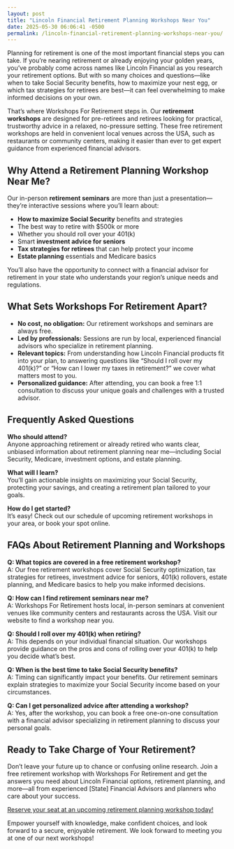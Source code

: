 ```yaml
---
layout: post
title: "Lincoln Financial Retirement Planning Workshops Near You"
date: 2025-05-30 06:06:41 -0500
permalink: /lincoln-financial-retirement-planning-workshops-near-you/
---
```

Planning for retirement is one of the most important financial steps you can take. If you’re nearing retirement or already enjoying your golden years, you’ve probably come across names like Lincoln Financial as you research your retirement options. But with so many choices and questions—like when to take Social Security benefits, how to maximize your nest egg, or which tax strategies for retirees are best—it can feel overwhelming to make informed decisions on your own.

That’s where Workshops For Retirement steps in. Our **retirement workshops** are designed for pre-retirees and retirees looking for practical, trustworthy advice in a relaxed, no-pressure setting. These free retirement workshops are held in convenient local venues across the USA, such as restaurants or community centers, making it easier than ever to get expert guidance from experienced financial advisors.

## Why Attend a Retirement Planning Workshop Near Me?

Our in-person **retirement seminars** are more than just a presentation—they’re interactive sessions where you’ll learn about:

- **How to maximize Social Security** benefits and strategies
- The best way to retire with $500k or more
- Whether you should roll over your 401(k)
- Smart **investment advice for seniors**
- **Tax strategies for retirees** that can help protect your income
- **Estate planning** essentials and Medicare basics

You’ll also have the opportunity to connect with a financial advisor for retirement in your state who understands your region’s unique needs and regulations.

## What Sets Workshops For Retirement Apart?

- **No cost, no obligation:** Our retirement workshops and seminars are always free.
- **Led by professionals:** Sessions are run by local, experienced financial advisors who specialize in retirement planning.
- **Relevant topics:** From understanding how Lincoln Financial products fit into your plan, to answering questions like “Should I roll over my 401(k)?” or “How can I lower my taxes in retirement?” we cover what matters most to you.
- **Personalized guidance:** After attending, you can book a free 1:1 consultation to discuss your unique goals and challenges with a trusted advisor.

## Frequently Asked Questions

**Who should attend?**  
Anyone approaching retirement or already retired who wants clear, unbiased information about retirement planning near me—including Social Security, Medicare, investment options, and estate planning.

**What will I learn?**  
You’ll gain actionable insights on maximizing your Social Security, protecting your savings, and creating a retirement plan tailored to your goals.

**How do I get started?**  
It’s easy! Check out our schedule of upcoming retirement workshops in your area, or book your spot online.

## FAQs About Retirement Planning and Workshops

**Q: What topics are covered in a free retirement workshop?**  
A: Our free retirement workshops cover Social Security optimization, tax strategies for retirees, investment advice for seniors, 401(k) rollovers, estate planning, and Medicare basics to help you make informed decisions.

**Q: How can I find retirement seminars near me?**  
A: Workshops For Retirement hosts local, in-person seminars at convenient venues like community centers and restaurants across the USA. Visit our website to find a workshop near you.

**Q: Should I roll over my 401(k) when retiring?**  
A: This depends on your individual financial situation. Our workshops provide guidance on the pros and cons of rolling over your 401(k) to help you decide what’s best.

**Q: When is the best time to take Social Security benefits?**  
A: Timing can significantly impact your benefits. Our retirement seminars explain strategies to maximize your Social Security income based on your circumstances.

**Q: Can I get personalized advice after attending a workshop?**  
A: Yes, after the workshop, you can book a free one-on-one consultation with a financial advisor specializing in retirement planning to discuss your personal goals.

## Ready to Take Charge of Your Retirement?

Don’t leave your future up to chance or confusing online research. Join a free retirement workshop with Workshops For Retirement and get the answers you need about Lincoln Financial options, retirement planning, and more—all from experienced [State] Financial Advisors and planners who care about your success.

[Reserve your seat at an upcoming retirement planning workshop today!](https://workshopsforretirement.com/)

Empower yourself with knowledge, make confident choices, and look forward to a secure, enjoyable retirement. We look forward to meeting you at one of our next workshops!

<script type="application/ld+json">
{
  "@context": "https://schema.org",
  "@type": "BlogPosting",
  "headline": "Lincoln Financial Retirement Planning Workshops Near You",
  "description": "Workshops For Retirement offers no-cost, in-person retirement workshops across the USA, providing practical advice on Social Security, tax strategies, investment options, and more for pre-retirees and retirees.",
  "author": {
    "@type": "Person",
    "name": "Workshops For Retirement"
  },
  "publisher": {
    "@type": "Person",
    "name": "Workshops For Retirement"
  },
  "mainEntityOfPage": {
    "@type": "WebPage",
    "@id": "https://workshopsforretirement.com/"
  },
  "datePublished": "2024-06-01",
  "dateModified": "2024-06-01"
}
</script>

<script type="application/ld+json">
{
  "@context": "https://schema.org",
  "@type": "FAQPage",
  "mainEntity": [
    {
      "@type": "Question",
      "name": "What topics are covered in a free retirement workshop?",
      "acceptedAnswer": {
        "@type": "Answer",
        "text": "Our free retirement workshops cover Social Security optimization, tax strategies for retirees, investment advice for seniors, 401(k) rollovers, estate planning, and Medicare basics to help you make informed decisions."
      }
    },
    {
      "@type": "Question",
      "name": "How can I find retirement seminars near me?",
      "acceptedAnswer": {
        "@type": "Answer",
        "text": "Workshops For Retirement hosts local, in-person seminars at convenient venues like community centers and restaurants across the USA. Visit our website to find a workshop near you."
      }
    },
    {
      "@type": "Question",
      "name": "Should I roll over my 401(k) when retiring?",
      "acceptedAnswer": {
        "@type": "Answer",
        "text": "This depends on your individual financial situation. Our workshops provide guidance on the pros and cons of rolling over your 401(k) to help you decide what’s best."
      }
    },
    {
      "@type": "Question",
      "name": "When is the best time to take Social Security benefits?",
      "acceptedAnswer": {
        "@type": "Answer",
        "text": "Timing can significantly impact your benefits. Our retirement seminars explain strategies to maximize your Social Security income based on your circumstances."
      }
    },
    {
      "@type": "Question",
      "name": "Can I get personalized advice after attending a workshop?",
      "acceptedAnswer": {
        "@type": "Answer",
        "text": "Yes, after the workshop, you can book a free one-on-one consultation with a financial advisor specializing in retirement planning to discuss your personal goals."
      }
    }
  ]
}
</script>